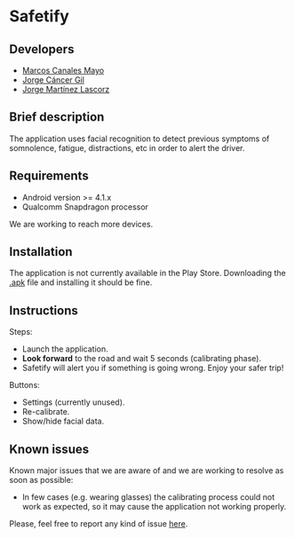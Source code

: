 # Safetify

## Developers
* [Marcos Canales Mayo](https://github.com/MarcosCM) 
* [Jorge Cáncer Gil](https://github.com/jorcox)
* [Jorge Martínez Lascorz](https://github.com/JorgeCoke)

## Brief description
The application uses facial recognition to detect previous symptoms of somnolence, fatigue, distractions, etc in order to alert the driver.

## Requirements
* Android version >= 4.1.x
* Qualcomm Snapdragon processor

We are working to reach more devices.

## Installation
The application is not currently available in the Play Store. Downloading the [.apk](https://github.com/MarcosCM/Safetify/raw/master/Safetify.apk) file and installing it should be fine.

## Instructions
Steps:
* Launch the application.
* **Look forward** to the road and wait 5 seconds (calibrating phase).
* Safetify will alert you if something is going wrong. Enjoy your safer trip!

Buttons:
* Settings (currently unused).
* Re-calibrate.
* Show/hide facial data.

## Known issues
Known major issues that we are aware of and we are working to resolve as soon as possible:
* In few cases (e.g. wearing glasses) the calibrating process could not work as expected, so it may cause the application not working properly.

Please, feel free to report any kind of issue [here](https://github.com/MarcosCM/Safetify/issues/new).
